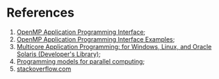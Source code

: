 # References  

1. [OpenMP Application Programming Interface](http://www.openmp.org/wp-content/uploads/openmp-4.5.pdf);  
2. [OpenMP Application Programming Interface Examples](http://www.openmp.org/wp-content/uploads/openmp-examples-4.5.0.pdf);  
3. [Multicore Application Programming: for Windows, Linux, and Oracle Solaris (Developer's Library)](https://www.amazon.com/Multicore-Application-Programming-Windows-Developers/dp/0321711378/ref=sr_1_5?s=books&ie=UTF8&qid=1514037229&sr=1-5&keywords=multicore+programming);  
4. [Programming models for parallel computing](https://mitpress.mit.edu/programming-models-parallel-computing);  
5. [stackoverflow.com](https://stackoverflow.com/questions/tagged/openmp)